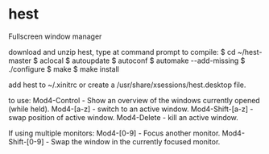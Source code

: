 # hest
Fullscreen window manager

download and unzip hest, type at command prompt to compile:
$ cd ~/hest-master
$ aclocal
$ autoupdate
$ autoconf
$ automake --add-missing
$ ./configure
$ make
$ make install

add hest to ~/.xinitrc or create a /usr/share/xsessions/hest.desktop file.

to use:
Mod4-Control - Show an overview of the windows currently opened (while held).
Mod4-[a-z] - switch to an active window.
Mod4-Shift-[a-z] - swap position of active window.
Mod4-Delete - kill an active window.

If using multiple monitors:
Mod4-[0-9] - Focus another monitor.
Mod4-Shift-[0-9] - Swap the window in the currently focused monitor.

